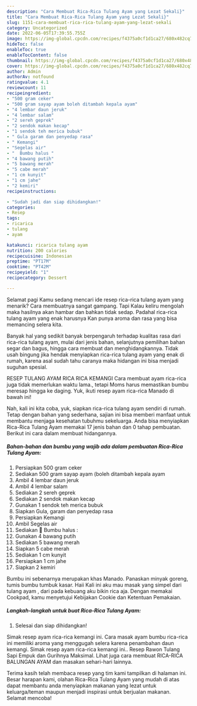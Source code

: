 ```yaml
---
description: "Cara Membuat Rica-Rica Tulang Ayam yang Lezat Sekali}"
title: "Cara Membuat Rica-Rica Tulang Ayam yang Lezat Sekali}"
slug: 1151-cara-membuat-rica-rica-tulang-ayam-yang-lezat-sekali
category: Uncategorized
date: 2022-06-05T17:39:55.755Z
image: https://img-global.cpcdn.com/recipes/f4375a0cf1d1ca27/680x482cq70/rica-rica-tulang-ayam-foto-resep-utama.jpg
hideToc: false
enableToc: true
enableTocContent: false
thumbnail: https://img-global.cpcdn.com/recipes/f4375a0cf1d1ca27/680x482cq70/rica-rica-tulang-ayam-foto-resep-utama.jpg
cover: https://img-global.cpcdn.com/recipes/f4375a0cf1d1ca27/680x482cq70/rica-rica-tulang-ayam-foto-resep-utama.jpg
author: Admin
authorAv: notfound
ratingvalue: 4.1
reviewcount: 11
recipeingredient:
- "500 gram ceker"
- "500 gram sayap ayam boleh ditambah kepala ayam"
- "4 lembar daun jeruk"
- "4 lembar salam"
- "2 sereh geprek"
- "2 sendok makan kecap"
- "1 sendok teh merica bubuk"
- " Gula garam dan penyedap rasa"
- " Kemangi"
- "Segelas air"
- "  Bumbu halus "
- "4 bawang putih"
- "5 bawang merah"
- "5 cabe merah"
- "1 cm kunyit"
- "1 cm jahe"
- "2 kemiri"
recipeinstructions:

- "Sudah jadi dan siap dihidangkan!"
categories:
- Resep
tags:
- ricarica
- tulang
- ayam

katakunci: ricarica tulang ayam 
nutrition: 200 calories
recipecuisine: Indonesian
preptime: "PT17M"
cooktime: "PT42M"
recipeyield: "1"
recipecategory: Dessert

---
```



Selamat pagi Kamu sedang mencari ide resep rica-rica tulang ayam yang menarik? Cara membuatnya sangat gampang. Tapi Kalau keliru mengolah maka hasilnya akan hambar dan bahkan tidak sedap. Padahal rica-rica tulang ayam yang enak harusnya Kan punya aroma dan rasa yang bisa memancing selera kita.


Banyak hal yang sedikit banyak berpengaruh terhadap kualitas rasa dari rica-rica tulang ayam, mulai dari jenis bahan, selanjutnya pemilihan bahan segar dan bagus, hingga cara membuat dan menghidangkannya. Tidak usah bingung jika hendak menyiapkan rica-rica tulang ayam yang enak di rumah, karena asal sudah tahu caranya maka hidangan ini bisa menjadi suguhan spesial.

RESEP TULANG AYAM RICA RICA KEMANGI Cara membuat ayam rica-rica juga tidak memerlukan waktu lama., tetapi Moms harus memastikan bumbu meresap hingga ke daging. Yuk, ikuti resep ayam rica-rica Manado di bawah ini!


Nah, kali ini kita coba, yuk, siapkan rica-rica tulang ayam sendiri di rumah. Tetap dengan bahan yang sederhana, sajian ini bisa memberi manfaat untuk membantu menjaga kesehatan tubuhmu sekeluarga. Anda bisa menyiapkan Rica-Rica Tulang Ayam memakai 17 jenis bahan dan 0 tahap pembuatan. Berikut ini cara dalam membuat hidangannya.

<!--inarticleads1-->

##### Bahan-bahan dan bumbu yang wajib ada dalam pembuatan Rica-Rica Tulang Ayam:

1. Persiapkan 500 gram ceker
1. Sediakan 500 gram sayap ayam (boleh ditambah kepala ayam
1. Ambil 4 lembar daun jeruk
1. Ambil 4 lembar salam
1. Sediakan 2 sereh geprek
1. Sediakan 2 sendok makan kecap
1. Gunakan 1 sendok teh merica bubuk
1. Siapkan  Gula, garam dan penyedap rasa
1. Persiapkan  Kemangi
1. Ambil Segelas air
1. Sediakan  💮 Bumbu halus :
1. Gunakan 4 bawang putih
1. Sediakan 5 bawang merah
1. Siapkan 5 cabe merah
1. Sediakan 1 cm kunyit
1. Persiapkan 1 cm jahe
1. Siapkan 2 kemiri


Bumbu ini sebenarnya merupakan khas Manado. Panaskan minyak goreng, tumis bumbu tumbuk kasar. Haii Kali ini aku mau masak yang simpel dari tulang ayam , dari pada kebuang aku bikin rica aja. Dengan memakai Cookpad, kamu menyetujui Kebijakan Cookie dan Ketentuan Pemakaian. 

<!--inarticleads2-->

##### Langkah-langkah untuk buat Rica-Rica Tulang Ayam:


1. Selesai dan siap dihidangkan!

Simak resep ayam rica-rica kemangi ini. Cara masak ayam bumbu rica-rica ini memiliki aroma yang menggugah selera karena penambahan daun kemangi. Simak resep ayam rica-rica kemangi ini.. Resep Rawon Tulang Sapi Empuk dan Gurihnya Maksimal. Lihat juga cara membuat RICA-RICA BALUNGAN AYAM dan masakan sehari-hari lainnya. 

Terima kasih telah membaca resep yang tim kami tampilkan di halaman ini. Besar harapan kami, olahan Rica-Rica Tulang Ayam yang mudah di atas dapat membantu anda menyiapkan makanan yang lezat untuk keluarga/teman maupun menjadi inspirasi untuk berjualan makanan. Selamat mencoba!
